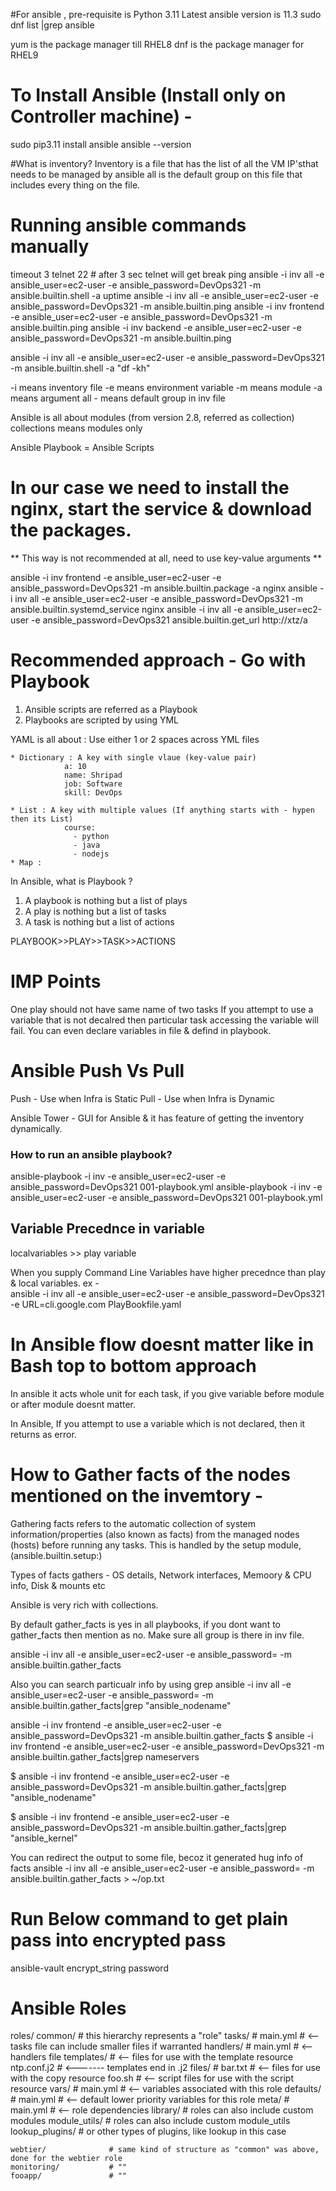
#For ansible , pre-requisite is Python 3.11
Latest ansible version is 11.3
sudo dnf list |grep ansible

yum is the package manager till RHEL8
dnf is the package manager for RHEL9

# To Install Ansible (Install only on Controller machine) -
sudo pip3.11 install ansible
ansible --version

#What is inventory?
 Inventory is a file that has the list of all the VM IP'sthat needs to be managed by  ansible
 all is the default group on this file that includes every thing on the file.
 
 # Running ansible commands manually
timeout 3 telnet <Private IP> 22           # after 3 sec telnet will get break
ping <Private IP>
ansible -i inv all -e ansible_user=ec2-user -e ansible_password=DevOps321 -m ansible.builtin.shell -a uptime
ansible -i inv all -e ansible_user=ec2-user -e ansible_password=DevOps321 -m ansible.builtin.ping
ansible -i inv frontend -e ansible_user=ec2-user -e ansible_password=DevOps321 -m ansible.builtin.ping
ansible -i inv backend -e ansible_user=ec2-user -e ansible_password=DevOps321 -m ansible.builtin.ping

ansible -i inv all -e ansible_user=ec2-user -e ansible_password=DevOps321 -m ansible.builtin.shell -a "df -kh"

-i means inventory file
-e means environment variable
-m means module
-a means argument
all - means default group in inv file


 Ansible is all about modules (from version 2.8, referred as collection)
 collections means modules only

Ansible Playbook = Ansible Scripts


# In our case we need to install the nginx, start the service & download the packages.
 ** This way is not recommended at all, need to use key-value arguments **

 ansible -i inv frontend -e ansible_user=ec2-user -e ansible_password=DevOps321 -m ansible.builtin.package -a nginx
 ansible -i inv all -e ansible_user=ec2-user -e ansible_password=DevOps321 -m ansible.builtin.systemd_service nginx
 ansible -i inv all -e ansible_user=ec2-user -e ansible_password=DevOps321 ansible.builtin.get_url http://xtz/a 
 

# Recommended approach - Go with Playbook
1. Ansible scripts are referred as a Playbook
2. Playbooks are scripted by using YML

YAML is all about : Use either 1 or 2 spaces across YML files

    * Dictionary : A key with single vlaue (key-value pair)
                a: 10
                name: Shripad
                job: Software
                skill: DevOps

    * List : A key with multiple values (If anything starts with - hypen then its List)
                course: 
                  - python
                  - java
                  - nodejs
    * Map : 

In Ansible, what is Playbook ?
 1. A playbook is nothing but a list of plays
 2. A play is nothing but a list of tasks
 3. A task is nothing but a list of actions

PLAYBOOK>>PLAY>>TASK>>ACTIONS

# IMP Points
One play should not have same name of two tasks
If you attempt to use a variable that is not decalred then particular task accessing the variable will fail.
You can even declare variables in file & defind in playbook.


# Ansible Push Vs Pull 
Push - Use when Infra is Static
Pull - Use when Infra is Dynamic

Ansible Tower - GUI for Ansible & it has feature of getting the inventory dynamically.


 ### How to run an ansible playbook?
ansible-playbook -i inv -e ansible_user=ec2-user -e ansible_password=DevOps321 001-playbook.yml
ansible-playbook -i inv -e ansible_user=ec2-user -e ansible_password=DevOps321 001-playbook.yml

## Variable Precednce in variable
localvariables >> play variable

When you supply Command Line Variables have higher precednce than play & local variables.
ex -  
ansible -i inv all -e ansible_user=ec2-user -e ansible_password=DevOps321 -e URL=cli.google.com PlayBookfile.yaml


# In Ansible flow doesnt matter like in Bash top to bottom approach 
In ansible it acts whole unit for each task, if you give variable before module or after module doesnt matter.

In Ansible, If you attempt to use a variable which is not declared, then it returns as error.



# How to Gather facts of the nodes mentioned on the invemtory -

Gathering facts refers to the automatic collection of system information/properties (also known as facts) from the managed nodes (hosts) before running any tasks. This is handled by the setup module,(ansible.builtin.setup:)

Types of facts gathers - OS details, Network interfaces, Memoory & CPU info, Disk & mounts etc

Ansible is very rich with collections.

By default gather_facts is yes in all playbooks, if you dont want to gather_facts then mention as no.
Make sure all group is there in inv file.

ansible -i inv all -e ansible_user=ec2-user -e ansible_password=  -m ansible.builtin.gather_facts

Also you can search particualr info by using grep
ansible -i inv all -e ansible_user=ec2-user -e ansible_password=  -m ansible.builtin.gather_facts|grep "ansible_nodename"

ansible -i inv frontend -e ansible_user=ec2-user -e ansible_password=DevOps321  -m ansible.builtin.gather_facts
$ ansible -i inv frontend -e ansible_user=ec2-user -e ansible_password=DevOps321  -m ansible.builtin.gather_facts|grep nameservers

$ ansible -i inv frontend -e ansible_user=ec2-user -e ansible_password=DevOps321  -m ansible.builtin.gather_facts|grep "ansible_nodename"

$ ansible -i inv frontend -e ansible_user=ec2-user -e ansible_password=DevOps321  -m ansible.builtin.gather_facts|grep "ansible_kernel"

You can redirect the output to some file, becoz it generated hug info of facts
ansible -i inv all -e ansible_user=ec2-user -e ansible_password=  -m ansible.builtin.gather_facts > ~/op.txt





# Run Below command to get plain pass into encrypted pass
ansible-vault encrypt_string password


# Ansible Roles 



roles/
    common/               # this hierarchy represents a "role"
        tasks/            #
            main.yml      #  <-- tasks file can include smaller files if warranted
        handlers/         #
            main.yml      #  <-- handlers file
        templates/        #  <-- files for use with the template resource
            ntp.conf.j2   #  <------- templates end in .j2
        files/            #
            bar.txt       #  <-- files for use with the copy resource
            foo.sh        #  <-- script files for use with the script resource
        vars/             #
            main.yml      #  <-- variables associated with this role
        defaults/         #
            main.yml      #  <-- default lower priority variables for this role
        meta/             #
            main.yml      #  <-- role dependencies
        library/          # roles can also include custom modules
        module_utils/     # roles can also include custom module_utils
        lookup_plugins/   # or other types of plugins, like lookup in this case

    webtier/              # same kind of structure as "common" was above, done for the webtier role
    monitoring/           # ""
    fooapp/               # ""


